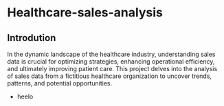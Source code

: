 # Healthcare-sales-analysis
## Introdution
In the dynamic landscape of the healthcare industry, understanding sales data is crucial for optimizing strategies, enhancing operational efficiency, and ultimately improving patient care. This project delves into the analysis of sales data from a fictitious healthcare organization to uncover trends, patterns, and potential opportunities.
- heelo
